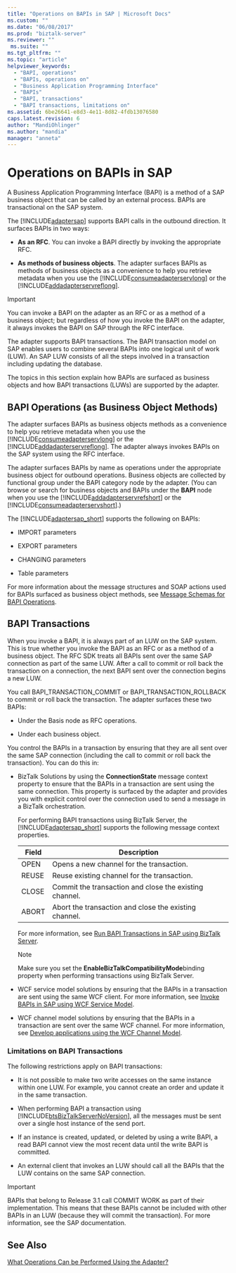 ```yaml
---
title: "Operations on BAPIs in SAP | Microsoft Docs"
ms.custom: ""
ms.date: "06/08/2017"
ms.prod: "biztalk-server"
ms.reviewer: ""
 ms.suite: ""
ms.tgt_pltfrm: ""
ms.topic: "article"
helpviewer_keywords: 
  - "BAPI, operations"
  - "BAPIs, operations on"
  - "Business Application Programming Interface"
  - "BAPIs"
  - "BAPI, transactions"
  - "BAPI transactions, limitations on"
ms.assetid: 6be26641-e8d3-4e11-8d82-4fdb13076580
caps.latest.revision: 6
author: "MandiOhlinger"
ms.author: "mandia"
manager: "anneta"
---
```

# Operations on BAPIs in SAP
A Business Application Programming Interface (BAPI) is a method of a SAP business object that can be called by an external process. BAPIs are transactional on the SAP system.  
  
 The [!INCLUDE[adaptersap](../../includes/adaptersap-md.md)] supports BAPI calls in the outbound direction. It surfaces BAPIs in two ways:  
  
-   **As an RFC**. You can invoke a BAPI directly by invoking the appropriate RFC.  
  
-   **As methods of business objects**. The adapter surfaces BAPIs as methods of business objects as a convenience to help you retrieve metadata when you use the [!INCLUDE[consumeadapterservlong](../../includes/consumeadapterservlong-md.md)] or the [!INCLUDE[addadapterservreflong](../../includes/addadapterservreflong-md.md)].  
  
> [!IMPORTANT]
>  You can invoke a BAPI on the adapter as an RFC or as a method of a business object; but regardless of how you invoke the BAPI on the adapter, it always invokes the BAPI on SAP through the RFC interface.  
  
 The adapter supports BAPI transactions. The BAPI transaction model on SAP enables users to combine several BAPIs into one logical unit of work (LUW). An SAP LUW consists of all the steps involved in a transaction including updating the database.  
  
 The topics in this section explain how BAPIs are surfaced as business objects and how BAPI transactions (LUWs) are supported by the adapter.  
 
  
## BAPI Operations (as Business Object Methods)  
 The adapter surfaces BAPIs as business objects methods as a convenience to help you retrieve metadata when you use the [!INCLUDE[consumeadapterservlong](../../includes/consumeadapterservlong-md.md)] or the [!INCLUDE[addadapterservreflong](../../includes/addadapterservreflong-md.md)]. The adapter always invokes BAPIs on the SAP system using the RFC interface.  
  
 The adapter surfaces BAPIs by name as operations under the appropriate business object for outbound operations. Business objects are collected by functional group under the BAPI category node by the adapter. (You can browse or search for business objects and BAPIs under the **BAPI** node when you use the [!INCLUDE[addadapterservrefshort](../../includes/addadapterservrefshort-md.md)] or the [!INCLUDE[consumeadapterservshort](../../includes/consumeadapterservshort-md.md)].)  
  
 The [!INCLUDE[adaptersap_short](../../includes/adaptersap-short-md.md)] supports the following on BAPIs:  
  
-   IMPORT parameters  
  
-   EXPORT parameters  
  
-   CHANGING parameters  
  
-   Table parameters  
  
 For more information about the message structures and SOAP actions used for BAPIs surfaced as business object methods, see [Message Schemas for BAPI Operations](../../adapters-and-accelerators/adapter-sap/message-schemas-for-bapi-operations.md).  
  
## BAPI Transactions  
 When you invoke a BAPI, it is always part of an LUW on the SAP system. This is true whether you invoke the BAPI as an RFC or as a method of a business object. The RFC SDK treats all BAPIs sent over the same SAP connection as part of the same LUW. After a call to commit or roll back the transaction on a connection, the next BAPI sent over the connection begins a new LUW.  
  
 You call BAPI_TRANSACTION_COMMIT or BAPI_TRANSACTION_ROLLBACK to commit or roll back the transaction. The adapter surfaces these two BAPIs:  
  
-   Under the Basis node as RFC operations.  
  
-   Under each business object.  
  
 You control the BAPIs in a transaction by ensuring that they are all sent over the same SAP connection (including the call to commit or roll back the transaction). You can do this in:  
  
-   BizTalk Solutions by using the **ConnectionState** message context property to ensure that the BAPIs in a transaction are sent using the same connection. This property is surfaced by the adapter and provides you with explicit control over the connection used to send a message in a BizTalk orchestration.  
  
     For performing BAPI transactions using BizTalk Server, the [!INCLUDE[adaptersap_short](../../includes/adaptersap-short-md.md)] supports the following message context properties.  
  
    |Field|Description|  
    |-----------|-----------------|  
    |OPEN|Opens a new channel for the transaction.|  
    |REUSE|Reuse existing channel for the transaction.|  
    |CLOSE|Commit the transaction and close the existing channel.|  
    |ABORT|Abort the transaction and close the existing channel.|  
  
     For more information, see [Run BAPI Transactions in SAP using BizTalk Server](../../adapters-and-accelerators/adapter-sap/run-bapi-transactions-in-sap-using-biztalk-server.md).  
  
    > [!NOTE]
    >  Make sure you set the **EnableBizTalkCompatibilityMode**binding property when performing transactions using BizTalk Server.  
  
-   WCF service model solutions by ensuring that the BAPIs in a transaction are sent using the same WCF client. For more information, see [Invoke BAPIs in SAP using WCF Service Model](../../adapters-and-accelerators/adapter-sap/invoke-bapis-in-sap-using-the-wcf-service-model.md).  
  
-   WCF channel model solutions by ensuring that the BAPIs in a transaction are sent over the same WCF channel. For more information, see [Develop applications using the WCF Channel Model](../../adapters-and-accelerators/adapter-sap/develop-sap-applications-using-the-wcf-channel-model.md).  
  
### Limitations on BAPI Transactions  
 The following restrictions apply on BAPI transactions:  
  
-   It is not possible to make two write accesses on the same instance within one LUW. For example, you cannot create an order and update it in the same transaction.  
  
-   When performing BAPI a transaction using [!INCLUDE[btsBizTalkServerNoVersion](../../includes/btsbiztalkservernoversion-md.md)], all the messages must be sent over a single host instance of the send port.  
  
-   If an instance is created, updated, or deleted by using a write BAPI, a read BAPI cannot view the most recent data until the write BAPI is committed.  
  
-   An external client that invokes an LUW should call all the BAPIs that the LUW contains on the same SAP connection.  
  
> [!IMPORTANT]
>  BAPIs that belong to Release 3.1 call COMMIT WORK as part of their implementation. This means that these BAPIs cannot be included with other BAPIs in an LUW (because they will commit the transaction). For more information, see the SAP documentation.  
  
## See Also  
 [What Operations Can be Performed Using the Adapter?](https://msdn.microsoft.com/library/cc185219(v=bts.10).aspx)